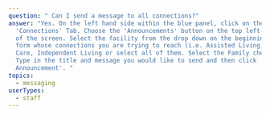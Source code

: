 ```yaml
---
question: " Can I send a message to all connections?"
answer: "Yes. On the left hand side within the blue panel, click on the
  'Connections' Tab. Choose the 'Announcements' button on the top left-hand side
  of the screen. Select the facility from the drop down on the beginning of the
  form whose connections you are trying to reach (i.e. Assisted Living, Memory
  Care, Independent Living or select all of them. Select the Family check box.
  Type in the title and message you would like to send and then click 'Send
  Announcement'. "
topics:
  - messaging
userTypes:
  - staff
---
```

